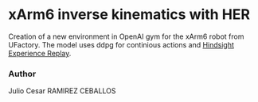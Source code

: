 # xArm6 inverse kinematics with HER
Creation of a new environment in OpenAI gym for the xArm6 robot from UFactory. The
model uses ddpg for continious actions and [Hindsight Experience Replay](https://arxiv.org/abs/1707.01495).

### Author
Julio Cesar RAMIREZ CEBALLOS
